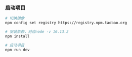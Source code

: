 <!--
 * 启动说明
 *
 * @Author: ShanZhu
 * @Date: 2023-11-11
-->
### 启动项目
``` bash
# 切换镜像
npm config set registry https://registry.npm.taobao.org

# 安装依赖，对应node -v 16.13.2
npm install

# 启动项目
npm run dev
